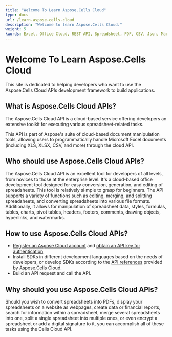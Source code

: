 ```yaml
---
title: "Welcome To Learn Aspose.Cells Cloud"
type: docs
url: /learn-aspose-cells-cloud
description: "Welcome to learn Aspose.Cells Cloud."
weight: 5
kwords: Excel, Office Cloud, REST API, Spreadsheet, PDF, CSV, Json, Markdown, Welcome To Learn Aspose.Cells Cloud
---
```


# Welcome To Learn Aspose.Cells Cloud

This site is dedicated to helping developers who want to use the Aspose.Cells Cloud APIs development framework to build applications.

## What is Aspose.Cells Cloud APIs?

The Aspose.Cells Cloud API is a cloud-based service offering developers an extensive toolkit for executing various spreadsheet-related tasks. 

This API is part of Aspose's suite of cloud-based document manipulation tools, allowing users to programmatically handle Microsoft Excel documents (including XLS, XLSX, CSV, and more) through the cloud API.

## Who should use Aspose.Cells Cloud APIs?

The Aspose.Cells Cloud API is an excellent tool for developers of all levels, from novices to those at the enterprise level. It's a cloud-based office development tool designed for easy conversion, generation, and editing of spreadsheets. This tool is relatively si·mple to grasp for beginners. The API supports a variety of functions such as editing, merging, and splitting spreadsheets, and converting spreadsheets into various file formats. Additionally, it allows for manipulation of spreadsheet data, styles, formulas, tables, charts, pivot tables, headers, footers, comments, drawing objects, hyperlinks, and watermarks.


## How to use Aspose.Cells Cloud APIs?

- [Register an Aspose Cloud account](https://id.containerize.com/signup) and [obtain an API key for authentication](https://dashboard.aspose.cloud/applications)
- Install SDKs in different development languages based on the needs of developers, or develop SDKs according to the [API references](https://reference.aspose.cloud/cells/) provided by Aspose.Cells Cloud.
- Build an API request and call the API.


## Why should you use Aspose.Cells Cloud APIs?

Should you wish to convert spreadsheets into PDFs, display your spreadsheets on a website as webpages, create data or financial reports, search for information within a spreadsheet, merge several spreadsheets into one, split a single spreadsheet into multiple ones, or even encrypt a spreadsheet or add a digital signature to it, you can accomplish all of these tasks using the Cells Cloud API.


